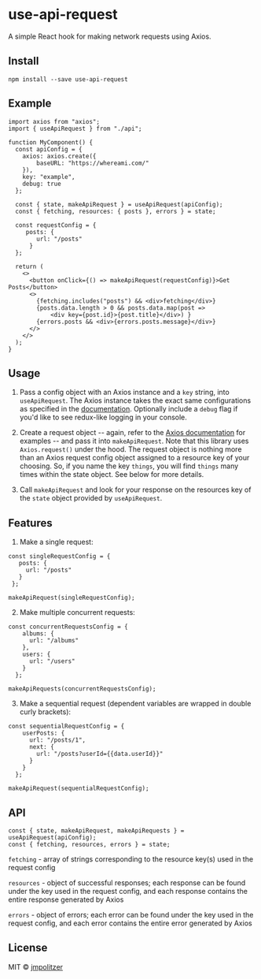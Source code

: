 # use-api-request

A simple React hook for making network requests using Axios.

## Install 

```
npm install --save use-api-request
```

## Example

```
import axios from "axios";
import { useApiRequest } from "./api";

function MyComponent() {
  const apiConfig = {
    axios: axios.create({
        baseURL: "https://whereami.com/"
    }),
    key: "example",
    debug: true
  };

  const { state, makeApiRequest } = useApiRequest(apiConfig);
  const { fetching, resources: { posts }, errors } = state;

  const requestConfig = {
     posts: {
        url: "/posts"
      }
  };

  return (
    <>
      <button onClick={() => makeApiRequest(requestConfig)}>Get Posts</button>
      <>
        {fetching.includes("posts") && <div>fetching</div>}
        {posts.data.length > 0 && posts.data.map(post =>
            <div key={post.id}>{post.title}</div>) }
        {errors.posts && <div>{errors.posts.message}</div>}
      </>
    </>
  );
}
```

## Usage

1. Pass a config object with an Axios instance and a `key` string, into `useApiRequest`. The Axios instance takes the exact same configurations as specified in the [documentation](https://www.npmjs.com/package/axios). Optionally include a `debug` flag if you'd like to see redux-like logging in your console.

2. Create a request object -- again, refer to the [Axios documentation](https://www.npmjs.com/package/axios) for examples -- and pass it into `makeApiRequest`. Note that this library uses `Axios.request()` under the hood. The request object is nothing more than an Axios request config object assigned to a resource key of your choosing. So, if you name the key `things`, you will find `things` many times within the state object. See below for more details.

3. Call `makeApiRequest` and look for your response on the resources key of the `state` object provided by `useApiRequest`.

## Features

1. Make a single request:
    
 ```
 const singleRequestConfig = {
    posts: {
      url: "/posts"
    }
  };

 makeApiRequest(singleRequestConfig);
 ```
   
2. Make multiple concurrent requests:
  
  ```
  const concurrentRequestsConfig = {
      albums: {
        url: "/albums"
      },
      users: {
        url: "/users"
      }
    };

  makeApiRequests(concurrentRequestsConfig);
  ```

3. Make a sequential request (dependent variables are wrapped in double curly brackets): 

  ```
  const sequentialRequestConfig = {
      userPosts: {
        url: "/posts/1",
        next: {
          url: "/posts?userId={{data.userId}}"
        }
      }
    };

  makeApiRequest(sequentialRequestConfig);
  ```
  
## API

```
const { state, makeApiRequest, makeApiRequests } = useApiRequest(apiConfig);
const { fetching, resources, errors } = state;
```

`fetching` - array of strings corresponding to the resource key(s) used in the request config

`resources` - object of successful responses; each response can be found under the key used in the request config, and each response contains the entire response generated by Axios

`errors` - object of errors; each error can be found under the key used in the request config, and each error contains the entire error generated by Axios
 
## License

MIT © [jmpolitzer](https://github.com/jmpolitzer)

